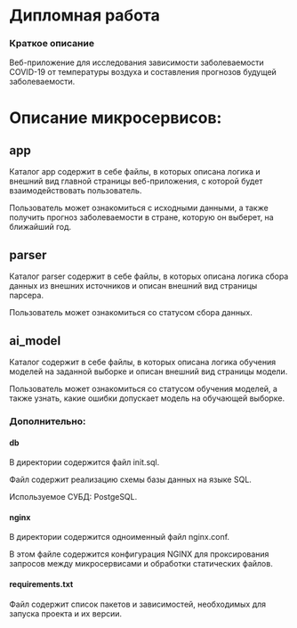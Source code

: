 # Дипломная работа

### Краткое описание

Веб-приложение для исследования зависимости заболеваемости COVID-19 от температуры воздуха и составления прогнозов будущей заболеваемости.

# Описание микросервисов:

## app

Каталог app содержит в себе файлы, в которых описана логика и внешний вид главной страницы веб-приложения, с которой будет взаимодействовать пользователь.

Пользователь может ознакомиться с исходными данными, а также получить прогноз заболеваемости в стране, которую он выберет, на ближайший год.

## parser

Каталог parser содержит в себе файлы, в которых описана логика сбора данных из внешних источников и описан внешний вид страницы парсера.

Пользователь может ознакомиться со статусом сбора данных.

## ai_model

Каталог содержит в себе файлы, в которых описана логика обучения моделей на заданной выборке и описан внешний вид страницы модели.

Пользователь может ознакомиться со статусом обучения моделей, а также узнать, какие ошибки допускает модель на обучающей выборке.

### Дополнительно:

#### db

В директории содержится файл init.sql.

Файл содержит реализацию схемы базы данных на языке SQL.

Используемое СУБД: PostgeSQL.

#### nginx

В директории содержится одноименный файл nginx.conf.

В этом файле содержится конфигурация NGINX для проксирования запросов между микросервисами и обработки статических файлов. 

#### requirements.txt

Файл содержит список пакетов и зависимостей, необходимых для запуска проекта и их версии.
